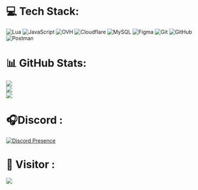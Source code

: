 
# 💻 Tech Stack:
![Lua](https://img.shields.io/badge/lua-%232C2D72.svg?style=flat&logo=lua&logoColor=white) ![JavaScript](https://img.shields.io/badge/javascript-%23323330.svg?style=flat&logo=javascript&logoColor=%23F7DF1E) ![OVH](https://img.shields.io/badge/ovh-%23123F6D.svg?style=flat&logo=ovh&logoColor=#123F6D) ![Cloudflare](https://img.shields.io/badge/Cloudflare-F38020?style=flat&logo=Cloudflare&logoColor=white) ![MySQL](https://img.shields.io/badge/mysql-4479A1.svg?style=flat&logo=mysql&logoColor=white) ![Figma](https://img.shields.io/badge/figma-%23F24E1E.svg?style=flat&logo=figma&logoColor=white) ![Git](https://img.shields.io/badge/git-%23F05033.svg?style=flat&logo=git&logoColor=white) ![GitHub](https://img.shields.io/badge/github-%23121011.svg?style=flat&logo=github&logoColor=white) ![Postman](https://img.shields.io/badge/Postman-FF6C37?style=flat&logo=postman&logoColor=white)
# 📊 GitHub Stats:
![](https://github-readme-stats.vercel.app/api?username=zeluck-github&theme=dark&hide_border=false&include_all_commits=false&count_private=false)<br/>
![](https://github-readme-streak-stats.herokuapp.com/?user=zeluck-github&theme=dark&hide_border=false)<br/>
![](https://github-readme-stats.vercel.app/api/top-langs/?username=zeluck-github&theme=dark&hide_border=false&include_all_commits=false&count_private=false&layout=compact)

# 🎧Discord : 
[![Discord Presence](https://lanyard.cnrad.dev/api/564715397023137793)](https://discord.com/users/564715397023137793)

# 👀 Visitor :
![](https://komarev.com/ghpvc/?username=Zeluck-github&style=flat&abbreviated=true)
